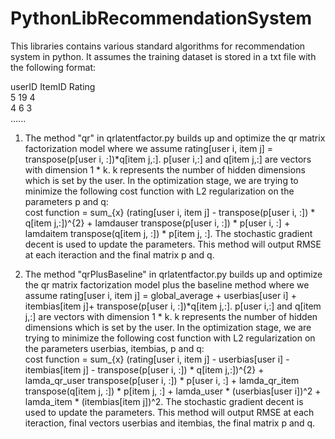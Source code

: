 PythonLibRecommendationSystem
=============================

This libraries contains various standard algorithms for recommendation system in python. 
It assumes the training dataset is stored in a txt file with the following format:

userID <tab> ItemID <tab> Rating <br />
5             19            4    <br /> 
4             6             3    <br />
...... <br />

1. The method "qr" in qrlatentfactor.py builds up and optimize the qr matrix factorization model 
where we assume rating[user i, item j] = transpose(p[user i, :])*q[item j,:]. p[user i,:] and q[item j,:] are vectors with dimension 1 * k. k represents the number of hidden dimensions which is set by the user. In the optimization stage, we are trying to minimize the following cost function with L2 regularization on the parameters p and q: <br />
cost function = sum_{x} (rating[user i, item j] - transpose(p[user i, :]) * q[item j,:])^{2} + lamdauser transpose(p[user i, :]) * p[user i, :] +  lamdaitem transpose(q[item j, :]) * p[item j, :]. The stochastic gradient decent is used to update the parameters. This method will output RMSE at each iteraction and the final matrix p and q. 

2. The method "qrPlusBaseline" in qrlatentfactor.py builds up and optimize the qr matrix factorization model plus the baseline method where we assume rating[user i, item j] = global_average + userbias[user i] + itembias[item j]+  transpose(p[user i, :])*q[item j,:]. p[user i,:] and q[item j,:] are vectors with dimension 1 * k. k represents the number of hidden dimensions which is set by the user. In the optimization stage, we are trying to minimize the following cost function with L2 regularization on the parameters userbias, itembias, p and q: <br />
cost function = sum_{x} (rating[user i, item j] - userbias[user i] - itembias[item j] - transpose(p[user i, :]) * q[item j,:])^{2} + lamda_qr_user transpose(p[user i, :]) * p[user i, :] +  lamda_qr_item transpose(q[item j, :]) * p[item j, :] + lamda_user * (userbias[user i])^2 + lamda_item * (itembias[item j])^2. The stochastic gradient decent is used to update the parameters. This method will output RMSE at each iteraction, final vectors userbias and itembias, the final matrix p and q. 
